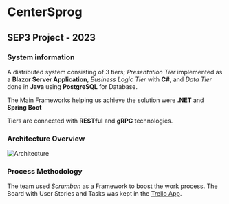 # CenterSprog
## SEP3 Project - 2023

### System information
A distributed system consisting of 3 tiers; *Presentation Tier* implemented as a **Blazor Server Application**, *Business Logic Tier* with **C#**, and *Data Tier* done in **Java** using **PostgreSQL** for Database.

The Main Frameworks helping us achieve the solution were **.NET** and **Spring Boot**

Tiers are connected with **RESTful** and **gRPC** technologies.

### Architecture Overview
![Architecture](https://github.com/CenterSprog/CenterSprog/assets/95249435/042a7a9a-fc25-464a-ac26-dd3fbc1e2776)

### Process Methodology
The team used *Scrumban* as a Framework to boost the work process. The Board with User Stories and Tasks was kept in the [Trello App](https://trello.com/invite/sep3111/ATTIff29a64b41ca0ba278ff92a70c20e0317CB9CF6F).
